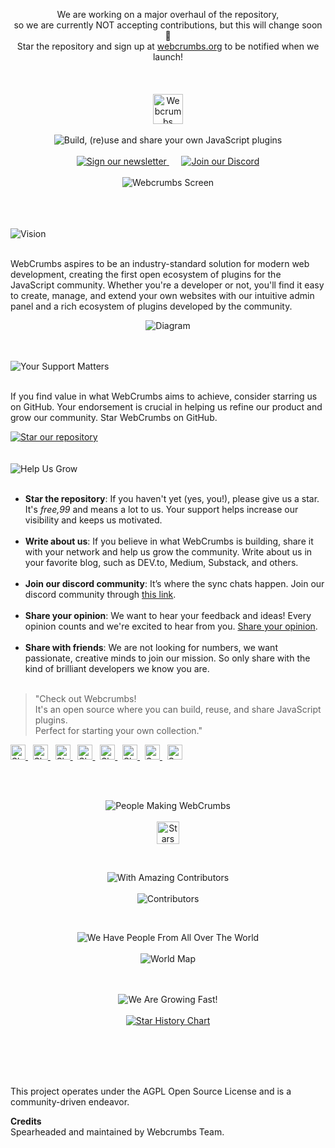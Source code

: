 <p align="center">
  We are working on a major overhaul of the repository, <br/>
  so we are currently NOT accepting contributions, but this will change soon 👀 <br/>
  Star the repository and sign up at <a href="https://webcrumbs.org">webcrumbs.org</a> to be notified when we launch!
  <br/><br/><br/><br/>
  <a href="https://webcrumbs.org/">
  <img 
    src="https://cdn.webcrumbs.org/assets/images/brand/logo_red.svg" 
    alt="Webcrumbs Logo"
    height="48px"
  >
  </a>
  <br/><br/>
  <picture>
    <source media="(prefers-color-scheme: dark)" srcset="https://cdn.webcrumbs.org/assets/images/readme/dark/subtitle.svg">
    <source media="(prefers-color-scheme: light)" srcset="https://cdn.webcrumbs.org/assets/images/readme/subtitle.svg">
    <img alt="Build, (re)use and share your own JavaScript plugins" src="https://cdn.webcrumbs.org/assets/images/readme/subtitle.svg">
  </picture>
  <br/><br/>
  <a href="https://webcrumbs.org/">
    <picture>
      <source media="(prefers-color-scheme: dark)" srcset="https://cdn.webcrumbs.org/assets/images/readme/dark/button_newsletter.svg">
      <source media="(prefers-color-scheme: light)" srcset="https://cdn.webcrumbs.org/assets/images/readme/button_newsletter.svg">
      <img alt="Sign our newsletter" src="https://cdn.webcrumbs.org/assets/images/readme/button_newsletter.svg">
    </picture>
  </a>&nbsp;&nbsp;&nbsp;&nbsp;
  <a href="https://discord.com/invite/ZCj5hFv8xV">
    <picture>
      <source media="(prefers-color-scheme: dark)" srcset="https://cdn.webcrumbs.org/assets/images/readme/dark/button_discord.svg">
      <source media="(prefers-color-scheme: light)" srcset="https://cdn.webcrumbs.org/assets/images/readme/button_discord.svg">
      <img alt="Join our Discord" src="https://cdn.webcrumbs.org/assets/images/readme/button_discord.svg">
    </picture>
  </a>
  <br/><br/>
  <img src="https://cdn.webcrumbs.org/assets/images/readme/screen.svg" alt="Webcrumbs Screen">
</p>
<br/><br/><br/>
<picture>
  <source media="(prefers-color-scheme: dark)" srcset="https://cdn.webcrumbs.org/assets/images/readme/dark/h2_vision.svg">
  <source media="(prefers-color-scheme: light)" srcset="https://cdn.webcrumbs.org/assets/images/readme/h2_vision.svg">
  <img alt="Vision" src="https://cdn.webcrumbs.org/assets/images/readme/h2_vision.svg">
</picture>
<br/><br/>
<p>WebCrumbs aspires to be an industry-standard solution for modern web development, creating the first open ecosystem of plugins for the JavaScript community. Whether you're a developer or not, you'll find it easy to create, manage, and extend your own websites with our intuitive admin panel and a rich ecosystem of plugins developed by the community.</p>
<p align="center">
  <picture>
    <source media="(prefers-color-scheme: dark)" srcset="https://cdn.webcrumbs.org/assets/images/readme/dark/diagram.svg">
    <source media="(prefers-color-scheme: light)" srcset="https://cdn.webcrumbs.org/assets/images/readme/diagram.svg">
    <img alt="Diagram" src="https://cdn.webcrumbs.org/assets/images/readme/diagram.svg">
  </picture>
</p>
<br/><br/>
<picture>
  <source media="(prefers-color-scheme: dark)" srcset="https://cdn.webcrumbs.org/assets/images/readme/dark/h2_support.svg">
  <source media="(prefers-color-scheme: light)" srcset="https://cdn.webcrumbs.org/assets/images/readme/h2_support.svg">
  <img alt="Your Support Matters" src="https://cdn.webcrumbs.org/assets/images/readme/h2_support.svg">
</picture>
<br/><br/>
<p>If you find value in what WebCrumbs aims to achieve, consider starring us on GitHub. Your endorsement is crucial in helping us refine our product and grow our community. Star WebCrumbs on GitHub.</p>
<a href="https://github.com/webcrumbs-community/webcrumbs#">
  <picture>
    <source media="(prefers-color-scheme: dark)" srcset="https://cdn.webcrumbs.org/assets/images/readme/dark/button_star_repo.svg">
    <source media="(prefers-color-scheme: light)" srcset="https://cdn.webcrumbs.org/assets/images/readme/button_star_repo.svg">
    <img alt="Star our repository" src="https://cdn.webcrumbs.org/assets/images/readme/button_star_repo.svg">
  </picture>
</a>
<br/><br/><br/>
<picture>
  <source media="(prefers-color-scheme: dark)" srcset="https://cdn.webcrumbs.org/assets/images/readme/dark/h3_growing.svg">
  <source media="(prefers-color-scheme: light)" srcset="https://cdn.webcrumbs.org/assets/images/readme/h3_growing.svg">
  <img alt="Help Us Grow" src="https://cdn.webcrumbs.org/assets/images/readme/h3_growing.svg">
</picture>
<br/><br/>
<ul>
  <li><strong>Star the repository</strong>: If you haven't yet (yes, you!), please give us a star. It's <em>free,99</em> and means a lot to us. Your support helps increase our visibility and keeps us motivated.</li><br/>
  <li><strong>Write about us</strong>: If you believe in what WebCrumbs is building, share it with your network and help us grow the community. Write about us in your favorite blog, such as DEV.to, Medium, Substack, and others.</li><br/>
  <li><strong>Join our discord community</strong>: It’s where the sync chats happen. Join our discord community through <a href="https://discord.com/invite/ZCj5hFv8xV">this link</a>.</li><br/>
  <li><strong>Share your opinion</strong>: We want to hear your feedback and ideas! Every opinion counts and we're excited to hear from you. <a href="mailto:community@webcrumbs.org">Share your opinion</a>.</li><br/>
  <li><strong>Share with friends</strong>: We are not looking for numbers, we want passionate, creative minds to join our mission. So only share with the kind of brilliant developers we know you are.</li><br/>
</ul>

> "Check out Webcrumbs! <br/>
> It's an open source where you can build, reuse, and share JavaScript plugins. <br/>
> Perfect for starting your own collection."

<p>
  <a href="https://www.facebook.com/sharer/sharer.php?u=https%3A//github.com/webcrumbs-community/webcrumbs">
    <picture>
      <source media="(prefers-color-scheme: dark)" srcset="https://cdn.webcrumbs.org/assets/images/readme/dark/socials_facebook.svg">
      <source media="(prefers-color-scheme: light)" srcset="https://cdn.webcrumbs.org/assets/images/readme/socials_facebook.svg">
      <img alt="Share on Facebook" src="https://cdn.webcrumbs.org/assets/images/readme/socials_facebook.svg" height="24px">
    </picture>
  </a>&nbsp;
  <a href="https://twitter.com/intent/tweet?text=Just%20starred%20this%20Open%20Source%20repo%20where%20you%20can%20build,%20reuse,%20and%20share%20JavaScript%20plugins.%20Perfect%20for%20creating%20your%20own%20collection.%20Check%20it%20out%20https%3A//github.com/webcrumbs-community/webcrumbs">
    <picture>
      <source media="(prefers-color-scheme: dark)" srcset="https://cdn.webcrumbs.org/assets/images/readme/dark/socials_x.svg">
      <source media="(prefers-color-scheme: light)" srcset="https://cdn.webcrumbs.org/assets/images/readme/socials_x.svg">
      <img alt="Share on X" src="https://cdn.webcrumbs.org/assets/images/readme/socials_x.svg" height="24px">
    </picture>
  </a>&nbsp;
  <a href="https://www.linkedin.com/shareArticle?mini=true&url=https%3A//github.com/webcrumbs-community/webcrumbs">
    <picture>
      <source media="(prefers-color-scheme: dark)" srcset="https://cdn.webcrumbs.org/assets/images/readme/dark/socials_linkedin.svg">
      <source media="(prefers-color-scheme: light)" srcset="https://cdn.webcrumbs.org/assets/images/readme/socials_linkedin.svg">
      <img alt="Share on Linkedin" src="https://cdn.webcrumbs.org/assets/images/readme/socials_linkedin.svg" height="24px">
    </picture>
  </a>&nbsp;
  <a href="https://www.reddit.com/submit?url=https%3A//github.com/webcrumbs-community/webcrumbs&title=Create%20and%20modify%20React%20websites%20and%20applications%20with%20a%20no-code%20interface%20and%20powerful%20plugins,%20enriched%20by%20the%20community.%20%F0%9F%8C%9F%20Star%20to%20support%20our%20work!">
    <picture>
      <source media="(prefers-color-scheme: dark)" srcset="https://cdn.webcrumbs.org/assets/images/readme/dark/socials_reddit.svg">
      <source media="(prefers-color-scheme: light)" srcset="https://cdn.webcrumbs.org/assets/images/readme/socials_reddit.svg">
      <img alt="Share on Reddit" src="https://cdn.webcrumbs.org/assets/images/readme/socials_reddit.svg" height="24px">
    </picture>
  </a>&nbsp;
  <a href="https://news.ycombinator.com/submitlink?u=https%3A//github.com/webcrumbs-community/webcrumbs&t=Create%20and%20modify%20React%20websites%20and%20applications%20with%20a%20no-code%20interface%20and%20powerful%20plugins,%20enriched%20by%20the%20community.">
    <picture>
      <source media="(prefers-color-scheme: dark)" srcset="https://cdn.webcrumbs.org/assets/images/readme/dark/socials_hackernews.svg">
      <source media="(prefers-color-scheme: light)" srcset="https://cdn.webcrumbs.org/assets/images/readme/socials_hackernews.svg">
      <img alt="Share on HackerNews" src="https://cdn.webcrumbs.org/assets/images/readme/socials_hackernews.svg" height="24px">
    </picture>
  </a>&nbsp;
  <a href="https://pinterest.com/pin/create/button/?url=https%3A//github.com/webcrumbs-community/webcrumbs&media=&description=Check%20out%20this%20open%20source%20where%20you%20can%20build,%20reuse,%20and%20share%20JavaScript%20plugins.%20Perfect%20for%20creating%20your%20own%20collection.">
    <picture>
      <source media="(prefers-color-scheme: dark)" srcset="https://cdn.webcrumbs.org/assets/images/readme/dark/socials_pinterest.svg">
      <source media="(prefers-color-scheme: light)" srcset="https://cdn.webcrumbs.org/assets/images/readme/socials_pinterest.svg">
      <img alt="Share on Pinterest" src="https://cdn.webcrumbs.org/assets/images/readme/socials_pinterest.svg" height="24px">
    </picture>
  </a>&nbsp;
  <a href="https://t.me/share/url?url=https%3A//github.com/webcrumbs-community/webcrumbs&text=Just%20starred%20this%20Open%20Source%20repo%20where%20you%20can%20build,%20reuse,%20and%20share%20JavaScript%20plugins.%20Perfect%20for%20creating%20your%20own%20collection.%20Check%20it%20out%20https%3A//github.com/webcrumbs-community/webcrumbs">
    <picture>
      <source media="(prefers-color-scheme: dark)" srcset="https://cdn.webcrumbs.org/assets/images/readme/dark/socials_telegram.svg">
      <source media="(prefers-color-scheme: light)" srcset="https://cdn.webcrumbs.org/assets/images/readme/socials_telegram.svg">
      <img alt="Send on Telegram" src="https://cdn.webcrumbs.org/assets/images/readme/socials_telegram.svg" height="24px">
    </picture>
  </a>&nbsp;
  <a href="https://api.whatsapp.com/send?text=Just%20starred%20this%20repo%20and%20it%20sounds%20promising.%20It's%20an%20open%20source%20where%20you%20can%20build,%20reuse,%20and%20share%20JavaScript%20plugins.%20Perfect%20for%20creating%20your%20own%20collection.%20Check%20it%20here%3A%20https%3A%2F%2Fgithub.com%2Fwebcrumbs-community%2Fwebcrumbs">
    <picture>
      <source media="(prefers-color-scheme: dark)" srcset="https://cdn.webcrumbs.org/assets/images/readme/dark/socials_whatsapp.svg">
      <source media="(prefers-color-scheme: light)" srcset="https://cdn.webcrumbs.org/assets/images/readme/socials_whatsapp.svg">
      <img alt="Send on WhatsApp" src="https://cdn.webcrumbs.org/assets/images/readme/socials_whatsapp.svg" height="24px">
    </picture>
  </a>
</p>
<br/><br/>
<p align="center">
  <picture>
    <source media="(prefers-color-scheme: dark)" srcset="https://cdn.webcrumbs.org/assets/images/readme/dark/h3_people_making.svg">
    <source media="(prefers-color-scheme: light)" srcset="https://cdn.webcrumbs.org/assets/images/readme/h3_people_making.svg">
    <img alt="People Making WebCrumbs" src="https://cdn.webcrumbs.org/assets/images/readme/h3_people_making.svg">
  </picture>
  <br/><br/>
  <a href="#top">
    <img
      src="https://img.shields.io/github/stars/webcrumbs-community/webcrumbs?style=social"
      alt="Stars"
      height="36px"
    />
  </a>
</p>
<br/>
<p align="center">
  <picture>
    <source media="(prefers-color-scheme: dark)" srcset="https://cdn.webcrumbs.org/assets/images/readme/dark/h3_contributors.svg">
    <source media="(prefers-color-scheme: light)" srcset="https://cdn.webcrumbs.org/assets/images/readme/h3_contributors.svg">
    <img alt="With Amazing Contributors" src="https://cdn.webcrumbs.org/assets/images/readme/h3_contributors.svg">
  </picture>
  <br/><br/>
  <picture>
    <source media="(prefers-color-scheme: dark)" srcset="https://cdn.webcrumbs.org/assets/images/readme/dark/contributors.png">
    <source media="(prefers-color-scheme: light)" srcset="https://cdn.webcrumbs.org/assets/images/readme/contributors.png">
    <img alt="Contributors" src="https://cdn.webcrumbs.org/assets/images/readme/contributors.png">
  </picture>
</p>
<br/>
<p align="center">
  <picture>
    <source media="(prefers-color-scheme: dark)" srcset="https://cdn.webcrumbs.org/assets/images/readme/dark/h3_world.svg">
    <source media="(prefers-color-scheme: light)" srcset="https://cdn.webcrumbs.org/assets/images/readme/h3_world.svg">
    <img alt="We Have People From All Over The World" src="https://cdn.webcrumbs.org/assets/images/readme/h3_world.svg">
  </picture>
  <br/><br/>
  <picture>
    <source media="(prefers-color-scheme: dark)" srcset="https://cdn.webcrumbs.org/assets/images/readme/dark/world.svg">
    <source media="(prefers-color-scheme: light)" srcset="https://cdn.webcrumbs.org/assets/images/readme/world.svg">
    <img alt="World Map" src="https://cdn.webcrumbs.org/assets/images/readme/world.svg">
  </picture>
</p>
<p align="center">
  <br/><br/>
  <picture>
    <source media="(prefers-color-scheme: dark)" srcset="https://cdn.webcrumbs.org/assets/images/readme/dark/h3_growing.svg">
    <source media="(prefers-color-scheme: light)" srcset="https://cdn.webcrumbs.org/assets/images/readme/h3_growing.svg">
    <img alt="We Are Growing Fast!" src="https://cdn.webcrumbs.org/assets/images/readme/h3_growing.svg">
  </picture>
  <br/><br/>
  <a href="https://star-history.com/#webcrumbs-community/webcrumbs&Timeline">
   <picture>
     <source media="(prefers-color-scheme: dark)" srcset="https://api.star-history.com/svg?repos=webcrumbs-community/webcrumbs&type=Timeline&theme=dark" />
     <source media="(prefers-color-scheme: light)" srcset="https://api.star-history.com/svg?repos=webcrumbs-community/webcrumbs&type=Timeline" />
     <img alt="Star History Chart" src="https://api.star-history.com/svg?repos=webcrumbs-community/webcrumbs&type=Timeline" />
   </picture>
  </a>
</p>
<br/><br/><br/><br/>
<p>
  This project operates under the AGPL Open Source License and is a community-driven endeavor.
</p>
<p>
  <b>Credits</b>
  <br/>
  Spearheaded and maintained by Webcrumbs Team.
</p>
